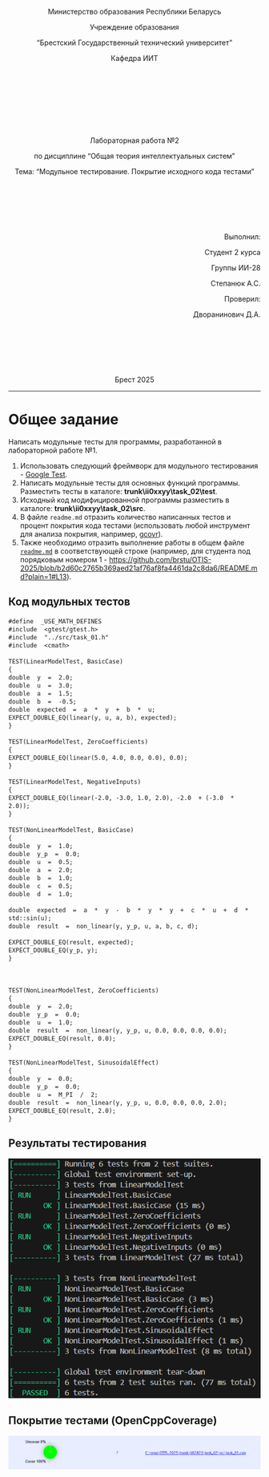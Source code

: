 <p align="center"> Министерство образования Республики Беларусь</p>
<p align="center">Учреждение образования</p>
<p align="center">“Брестский Государственный технический университет”</p>
<p align="center">Кафедра ИИТ</p>
<br><br><br><br><br><br><br>
<p align="center">Лабораторная работа №2</p>
<p align="center">по дисциплине “Общая теория интеллектуальных систем”</p>
<p align="center">Тема: “Модульное тестирование. Покрытие исходного кода тестами”</p>
<br><br><br><br><br>
<p align="right">Выполнил:</p>
<p align="right">Студент 2 курса</p>
<p align="right">Группы ИИ-28</p>
<p align="right">Степанюк А.С.</p>
<p align="right">Проверил:</p>
<p align="right">Дворанинович Д.А.</p>
<br><br><br><br><br>
<p align="center">Брест 2025</p>

<hr>


# Общее задание #
Написать модульные тесты для программы, разработанной в лабораторной работе №1.

1. Использовать следующий фреймворк для модульного тестирования - [Google Test](https://google.github.io/googletest/).
2. Написать модульные тесты для основных функций программы. Разместить тесты в каталоге: **trunk\ii0xxyy\task_02\test**.
3. Исходный код модифицированной программы разместить в каталоге: **trunk\ii0xxyy\task_02\src**.
4. В файле `readme.md` отразить количество написанных тестов и процент покрытия кода тестами (использовать любой инструмент для анализа покрытия, например, [gcovr](https://gcovr.com/en/stable/)).
5. Также необходимо отразить выполнение работы в общем файле [`readme.md`](https://github.com/brstu/OTIS-2025/blob/main/README.md) в соответствующей строке (например, для студента под порядковым номером 1 - https://github.com/brstu/OTIS-2025/blob/b2d60c2765b369aed21af76af8fa4461da2c8da6/README.md?plain=1#L13).
## Код модульных тестов ##
```
#define  _USE_MATH_DEFINES
#include  <gtest/gtest.h>
#include  "../src/task_01.h"
#include  <cmath>

TEST(LinearModelTest, BasicCase)
{
double  y  =  2.0;
double  u  =  3.0;
double  a  =  1.5;
double  b  =  -0.5;
double  expected  =  a  *  y  +  b  *  u;
EXPECT_DOUBLE_EQ(linear(y, u, a, b), expected);
}

TEST(LinearModelTest, ZeroCoefficients)
{
EXPECT_DOUBLE_EQ(linear(5.0, 4.0, 0.0, 0.0), 0.0);
}

TEST(LinearModelTest, NegativeInputs)
{
EXPECT_DOUBLE_EQ(linear(-2.0, -3.0, 1.0, 2.0), -2.0  + (-3.0  *  2.0));
} 

TEST(NonLinearModelTest, BasicCase)
{
double  y  =  1.0;
double  y_p  =  0.0;
double  u  =  0.5;
double  a  =  2.0;
double  b  =  1.0;
double  c  =  0.5;
double  d  =  1.0;

double  expected  =  a  *  y  -  b  *  y  *  y  +  c  *  u  +  d  *  std::sin(u);
double  result  =  non_linear(y, y_p, u, a, b, c, d);

EXPECT_DOUBLE_EQ(result, expected);
EXPECT_DOUBLE_EQ(y_p, y);
}

  

TEST(NonLinearModelTest, ZeroCoefficients)
{
double  y  =  2.0;
double  y_p  =  0.0;
double  u  =  1.0;
double  result  =  non_linear(y, y_p, u, 0.0, 0.0, 0.0, 0.0);
EXPECT_DOUBLE_EQ(result, 0.0);
}

TEST(NonLinearModelTest, SinusoidalEffect)
{
double  y  =  0.0;
double  y_p  =  0.0;
double  u  =  M_PI  /  2;
double  result  =  non_linear(y, y_p, u, 0.0, 0.0, 0.0, 2.0);
EXPECT_DOUBLE_EQ(result, 2.0);
}
```
## Результаты тестирования ##
![Результаты тестирования:](images/img1.png)
## Покрытие тестами (OpenCppCoverage) ##
![Покрытие тестами:](images/img2.png)
